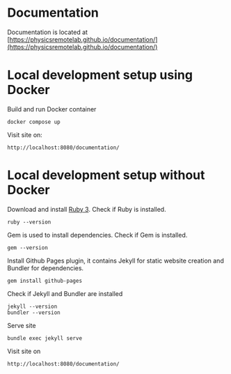 # Documentation

Documentation is located at [https://physicsremotelab.github.io/documentation/](https://physicsremotelab.github.io/documentation/)

# Local development setup using Docker

Build and run Docker container
```
docker compose up
```

Visit site on:
```
http://localhost:8080/documentation/
```

# Local development setup without Docker

Download and install [Ruby 3](https://www.ruby-lang.org/en/downloads/). Check if Ruby is installed.
```
ruby --version
```

Gem is used to install dependencies. Check if Gem is installed.
```
gem --version
```

Install Github Pages plugin, it contains Jekyll for static website creation and Bundler for dependencies.
```
gem install github-pages
```

Check if Jekyll and Bundler are installed
```
jekyll --version
bundler --version
```

Serve site
```
bundle exec jekyll serve
```

Visit site on
```
http://localhost:8080/documentation/
```
